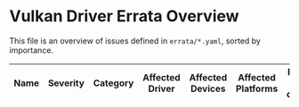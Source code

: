 <!--
GENERATED FILE - DO NOT EDIT.
Generated by scripts/generate.py using data from errata/*.yaml

Copyright 2023 Google LLC

SPDX-License-Identifier: CC-BY-4.0
-->

# Vulkan Driver Errata Overview

This file is an overview of issues defined in `errata/*.yaml`, sorted by importance.

| Name | Severity | Category | Affected Driver | Affected Devices | Affected Platforms | Fixed in latest drivers? |
|------|:--------:|:--------:|:---------------:|:----------------:|:------------------:|:------------------------:|


